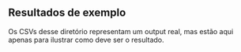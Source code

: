 ## Resultados de exemplo

Os CSVs desse diretório representam um output real, mas estão aqui apenas para ilustrar como deve ser o resultado.